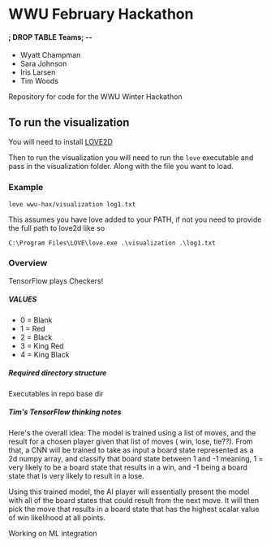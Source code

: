 # WWU February Hackathon
#### ; DROP TABLE Teams; --

- Wyatt Champman
- Sara Johnson
- Iris Larsen
- Tim Woods

Repository for code for the WWU Winter Hackathon

## To run the visualization
You will need to install [LOVE2D](https://love2d.org/)

Then to run the visualization you will need to run the `love` executable and pass in the visualization folder. Along with the file you want to load.

### Example
`love wwu-hax/visualization log1.txt`

This assumes you have love added to your PATH, if not you need to provide the full path to love2d like so

`C:\Program Files\LOVE\love.exe .\visualization .\log1.txt`

### Overview

TensorFlow plays Checkers!

##### VALUES

- 0 = Blank
- 1 = Red
- 2 = Black
- 3 = King Red
- 4 = King Black

##### Required directory structure
Executables in repo base dir


##### Tim's TensorFlow thinking notes

Here's the overall idea:
The model is trained using a list of moves, and
the result for a chosen player given that list of moves (
win, lose, tie??). From that, a CNN will be trained to take
as input a board state represented as a 2d numpy array,
and classify that board state between 1 and -1 meaning, 1
= very likely to be a board state that results in a win,
and -1 being a board state that is very likely to result in a
lose.

Using this trained model, the AI player will essentially
present the model with all of the board states that
could result from the next move. It will then pick the move
that results in a board state that has the highest scalar
value of win likelihood at all points.

Working on ML integration

